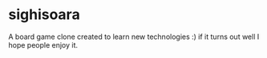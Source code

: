 # sighisoara
A board game clone created to learn new technologies :) if it turns out well I hope people enjoy it.
